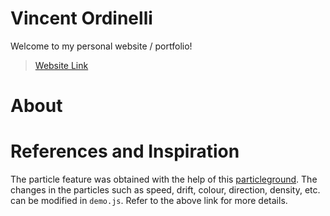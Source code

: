 # Vincent Ordinelli

Welcome to my personal website / portfolio!

> [Website Link](https://ordinelli.github.io)


# About
   
# References and Inspiration

The particle feature was obtained with the help of this [particleground](https://github.com/jnicol/particleground). The changes in the particles such as speed, drift, colour, direction, density, etc. can be modified in `demo.js`. Refer to the above link for more details.

